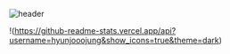 ![header](https://capsule-render.vercel.app/api?type=waving&color=A3DCBE&text=hyunjoojung&fontColor=343a40&text=363636&textBg=f7f5f5)




!(https://github-readme-stats.vercel.app/api?username=hyunjooojung&show_icons=true&theme=dark)

